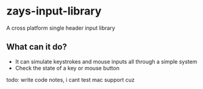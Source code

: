 # zays-input-library
A cross platform single header input library

## What can it do?
* It can simulate keystrokes and mouse inputs all through a simple system
* Check the state of a key or mouse button


todo: write code
notes, i cant test mac support cuz 
